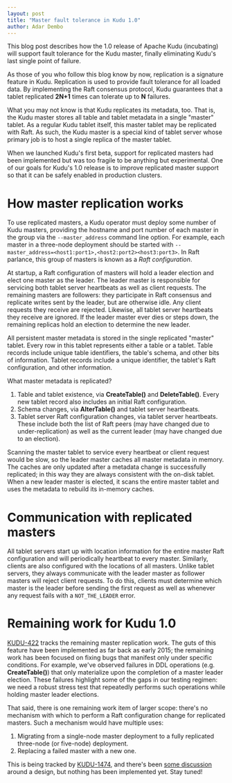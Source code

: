 ```yaml
---
layout: post
title: "Master fault tolerance in Kudu 1.0"
author: Adar Dembo
---
```


This blog post describes how the 1.0 release of Apache Kudu (incubating) will
support fault tolerance for the Kudu master, finally eliminating Kudu's last
single point of failure.

<!--more-->

As those of you who follow this blog know by now, replication is a signature
feature in Kudu. Replication is used to provide fault tolerance for all loaded
data. By implementing the Raft consensus protocol, Kudu guarantees that a tablet
replicated **2N+1** times can tolerate up to **N** failures.

What you may not know is that Kudu replicates its metadata, too. That is, the
Kudu master stores all table and tablet metadata in a single "master" tablet.
As a regular Kudu tablet itself, this master tablet may be replicated with
Raft. As such, the Kudu master is a special kind of tablet server whose primary
job is to host a single replica of the master tablet.

When we launched Kudu's first beta, support for replicated masters had been
implemented but was too fragile to be anything but experimental. One of our
goals for Kudu's 1.0 release is to improve replicated master support so that it
can be safely enabled in production clusters.

How master replication works
============================

To use replicated masters, a Kudu operator must deploy some number of Kudu
masters, providing the hostname and port number of each master in the group via
the `--master_address` command line option. For example, each master in a
three-node deployment should be started with
`--master_address=<host1:port1>,<host2:port2><host3:port3>`. In Raft parlance,
this group of masters is known as a *Raft configuration*.

At startup, a Raft configuration of masters will hold a leader election and
elect one master as the leader. The leader master is responsible for servicing
both tablet server heartbeats as well as client requests. The remaining masters
are followers: they participate in Raft consensus and replicate writes sent by
the leader, but are otherwise idle. Any client requests they receive are
rejected. Likewise, all tablet server heartbeats they receive are ignored. If
the leader master ever dies or steps down, the remaining replicas hold an
election to determine the new leader.

All persistent master metadata is stored in the single replicated "master"
tablet. Every row in this tablet represents either a table or a tablet. Table
records include unique table identifiers, the table's schema, and other bits of
information. Tablet records include a unique identifier, the tablet's Raft
configuration, and other information.

What master metadata is replicated?

1. Table and tablet existence, via **CreateTable()** and **DeleteTable()**.
   Every new tablet record also includes an initial Raft configuration.
2. Schema changes, via **AlterTable()** and tablet server heartbeats.
3. Tablet server Raft configuration changes, via tablet server heartbeats.
   These include both the list of Raft peers (may have changed due to
   under-replication) as well as the current leader (may have changed due to
   an election).

Scanning the master tablet to service every heartbeat or client request would be
slow, so the leader master caches all master metadata in memory. The caches are
only updated after a metadata change is successfully replicated; in this way
they are always consistent with the on-disk tablet. When a new leader master is
elected, it scans the entire master tablet and uses the metadata to rebuild its
in-memory caches.

Communication with replicated masters
=====================================

All tablet servers start up with location information for the entire master Raft
configuration and will periodically heartbeat to every master. Similarly,
clients are also configured with the locations of all masters. Unlike tablet
servers, they always communicate with the leader master as follower masters will
reject client requests. To do this, clients must determine which master is the
leader before sending the first request as well as whenever any request fails
with a `NOT_THE_LEADER` error.

Remaining work for Kudu 1.0
===========================

[KUDU-422](https://issues.apache.org/jira/browse/KUDU-422) tracks the remaining
master replication work. The guts of this feature have been implemented as far
back as early 2015; the remaining work has been focused on fixing bugs that
manifest only under specific conditions. For example, we've observed failures in
DDL operations (e.g. **CreateTable()**) that only materialize upon the
completion of a master leader election. These failures highlight some of the
gaps in our testing regimen: we need a robust stress test that repeatedly
performs such operations while holding master leader elections.

That said, there is one remaining work item of larger scope: there's no
mechanism with which to perform a Raft configuration change for replicated
masters. Such a mechanism would have multiple uses:

1. Migrating from a single-node master deployment to a fully replicated
   three-node (or five-node) deployment.
2. Replacing a failed master with a new one.

This is being tracked by
[KUDU-1474](https://issues.apache.org/jira/browse/KUDU-1474), and there's been
[some discussion](http://gerrit.cloudera.org:8080/3393) around a design, but
nothing has been implemented yet. Stay tuned!
